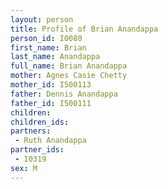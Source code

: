 ```yaml
---
layout: person
title: Profile of Brian Anandappa
person_id: I0080
first_name: Brian
last_name: Anandappa
full_name: Brian Anandappa
mother: Agnes Casie Chetty
mother_id: I500113
father: Dennis Anandappa
father_id: I500111
children:
children_ids:
partners:
 - Ruth Anandappa
partner_ids:
 - I0319
sex: M
---
```


